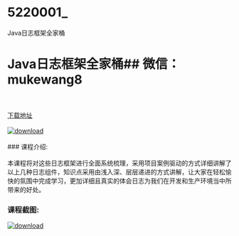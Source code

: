 # 5220001_
Java日志框架全家桶
# Java日志框架全家桶## 微信：mukewang8
<br/></br>[下载地址](http://www.36tz.cn/article/5220001 "下载地址")
<br/></br>[![download](http://36tz.cn/muke_img/2021_05_1-58-300x192.png "下载地址")](http://www.36tz.cn/article/5220001 "下载地址")
<br/></br>### 课程介绍:<br/></br>本课程将对这些日志框架进行全面系统梳理，采用项目案例驱动的方式详细讲解了以上几种日志组件，知识点采用由浅入深、层层递进的方式讲解，让大家在轻松愉快的氛围中完成学习，更加详细且真实的体会日志为我们在开发和生产环境当中所带来的好处。

### 课程截图:
[![download](http://36tz.cn/muke_img/2021_05_2-64.png "下载地址")](http://www.36tz.cn/article/5220001 "下载地址")
